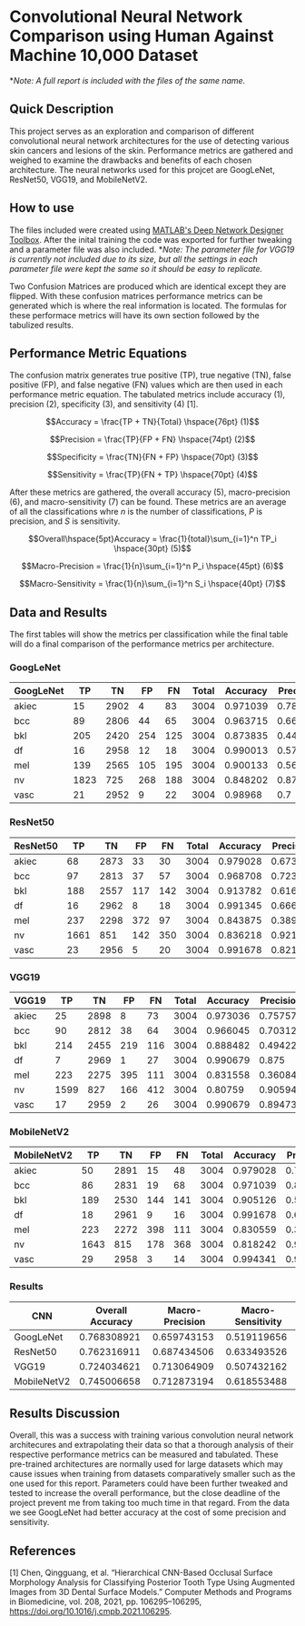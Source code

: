 # Convolutional Neural Network Comparison using Human Against Machine 10,000 Dataset
*_Note: A full report is included with the files of the same name._

## Quick Description
This project serves as an exploration and comparison of different convolutional neural network architectures for the use of detecting various skin cancers and lesions of the skin. 
Performance metrics are gathered and weighed to examine the drawbacks and benefits of each chosen architecture. 
The neural networks used for this projcet are GoogLeNet, ResNet50, VGG19, and MobileNetV2.

## How to use
The files included were created using [MATLAB's Deep Network Designer Toolbox](https://www.mathworks.com/help/deeplearning/gs/get-started-with-deep-network-designer.html). 
After the inital training the code was exported for further tweaking and a parameter file was also included. 
*_Note: The parameter file for VGG19 is currently not included due to its size, but all the settings in each parameter file were kept the same so it should be easy to replicate._

Two Confusion Matrices are produced which are identical except they are flipped. 
With these confusion matrices performance metrics can be generated which is where the real information is located. 
The formulas for these performace metrics will have its own section followed by the tabulized results. 

## Performance Metric Equations
The confusion matrix generates true positive (TP), true negative (TN), false positive (FP), and false negative (FN) values which are then used in each performance metric equation.
The tabulated metrics include accuracy (1), precision (2), specificity (3), and sensitivity (4) [1]. 
```math
Accuracy = \frac{TP + TN}{Total} \hspace{76pt}         (1)
```
```math
Precision = \frac{TP}{FP + FN} \hspace{74pt}           (2)
```
```math
Specificity = \frac{TN}{FN + FP} \hspace{70pt}         (3)
```
```math
Sensitivity = \frac{TP}{FN + TP} \hspace{70pt}         (4)
```

After these metrics are gathered, the overall accuracy (5), macro-precision (6), and macro-sensitivity (7) can be found. 
These metrics are an average of all the classifications whre _n_ is the number of classifications, _P_ is precision, and _S_ is sensitivity. 
```math
Overall\hspace{5pt}Accuracy = \frac{1}{total}\sum_{i=1}^n TP_i \hspace{30pt} (5)
```
```math
Macro-Precision = \frac{1}{n}\sum_{i=1}^n P_i \hspace{45pt} (6)
```
```math
Macro-Sensitivity = \frac{1}{n}\sum_{i=1}^n S_i \hspace{40pt} (7)
```
## Data and Results
The first tables will show the metrics per classification while the final table will do a final comparison of the performance metrics per architecture. 
### GoogLeNet
| **GoogLeNet** | TP   | TN   | FP  | FN  | Total | Accuracy | Precision | Specificity | Sensitivity |
|---------------|------|------|-----|-----|-------|----------|-----------|-------------|-------------|
| akiec         | 15   | 2902 | 4   | 83  | 3004  | 0.971039 | 0.789474  | 0.998624    | 0.153061    |
| bcc           | 89   | 2806 | 44  | 65  | 3004  | 0.963715 | 0.669173  | 0.984561    | 0.577922    |
| bkl           | 205  | 2420 | 254 | 125 | 3004  | 0.873835 | 0.446623  | 0.905011    | 0.621212    |
| df            | 16   | 2958 | 12  | 18  | 3004  | 0.990013 | 0.571429  | 0.99596     | 0.470588    |
| mel           | 139  | 2565 | 105 | 195 | 3004  | 0.900133 | 0.569672  | 0.960674    | 0.416168    |
| nv            | 1823 | 725  | 268 | 188 | 3004  | 0.848202 | 0.871832  | 0.730111    | 0.906514    |
| vasc          | 21   | 2952 | 9   | 22  | 3004  | 0.98968  | 0.7       | 0.99696     | 0.488372    |

### ResNet50
| **ResNet50** | TP   | TN   | FP  | FN  | Total | Accuracy | Precision | Specificity | Sensitivity |
|--------------|------|------|-----|-----|-------|----------|-----------|-------------|-------------|
| akiec        | 68   | 2873 | 33  | 30  | 3004  | 0.979028 | 0.673267  | 0.988644    | 0.693878    |
| bcc          | 97   | 2813 | 37  | 57  | 3004  | 0.968708 | 0.723881  | 0.987018    | 0.62987     |
| bkl          | 188  | 2557 | 117 | 142 | 3004  | 0.913782 | 0.616393  | 0.956245    | 0.569697    |
| df           | 16   | 2962 | 8   | 18  | 3004  | 0.991345 | 0.666667  | 0.997306    | 0.470588    |
| mel          | 237  | 2298 | 372 | 97  | 3004  | 0.843875 | 0.389163  | 0.860674    | 0.709581    |
| nv           | 1661 | 851  | 142 | 350 | 3004  | 0.836218 | 0.921242  | 0.856999    | 0.825957    |
| vasc         | 23   | 2956 | 5   | 20  | 3004  | 0.991678 | 0.821429  | 0.998311    | 0.534884    |

### VGG19
| **VGG19** | TP   | TN   | FP  | FN  | Total | Accuracy | Precision | Specificity | Sensitivity |
|-----------|------|------|-----|-----|-------|----------|-----------|-------------|-------------|
| akiec     | 25   | 2898 | 8   | 73  | 3004  | 0.973036 | 0.757576  | 0.997247    | 0.255102    |
| bcc       | 90   | 2812 | 38  | 64  | 3004  | 0.966045 | 0.703125  | 0.986667    | 0.584416    |
| bkl       | 214  | 2455 | 219 | 116 | 3004  | 0.888482 | 0.494226  | 0.9181      | 0.648485    |
| df        | 7    | 2969 | 1   | 27  | 3004  | 0.990679 | 0.875     | 0.999663    | 0.205882    |
| mel       | 223  | 2275 | 395 | 111 | 3004  | 0.831558 | 0.360841  | 0.85206     | 0.667665    |
| nv        | 1599 | 827  | 166 | 412 | 3004  | 0.80759  | 0.905949  | 0.83283     | 0.795127    |
| vasc      | 17   | 2959 | 2   | 26  | 3004  | 0.990679 | 0.894737  | 0.999325    | 0.395349    |

### MobileNetV2
| **MobileNetV2** | TP   | TN   | FP  | FN  | Total | Accuracy | Precision | Specificity | Sensitivity |
|-----------------|------|------|-----|-----|-------|----------|-----------|-------------|-------------|
| akiec           | 50   | 2891 | 15  | 48  | 3004  | 0.979028 | 0.769231  | 0.994838    | 0.510204    |
| bcc             | 86   | 2831 | 19  | 68  | 3004  | 0.971039 | 0.819048  | 0.993333    | 0.558442    |
| bkl             | 189  | 2530 | 144 | 141 | 3004  | 0.905126 | 0.567568  | 0.946148    | 0.572727    |
| df              | 18   | 2961 | 9   | 16  | 3004  | 0.991678 | 0.666667  | 0.99697     | 0.529412    |
| mel             | 223  | 2272 | 398 | 111 | 3004  | 0.830559 | 0.359098  | 0.850936    | 0.667665    |
| nv              | 1643 | 815  | 178 | 368 | 3004  | 0.818242 | 0.902252  | 0.820745    | 0.817006    |
| vasc            | 29   | 2958 | 3   | 14  | 3004  | 0.994341 | 0.90625   | 0.998987    | 0.674419    |

### Results
| **CNN**     | Overall Accuracy | Macro-Precision | Macro-Sensitivity |
|-------------|------------------|-----------------|-------------------|
| GoogLeNet   | 0.768308921      | 0.659743153     | 0.519119656       |
| ResNet50    | 0.762316911      | 0.687434506     | 0.633493526       |
| VGG19       | 0.724034621      | 0.713064909     | 0.507432162       |
| MobileNetV2 | 0.745006658      | 0.712873194     | 0.618553488       |

## Results Discussion
Overall, this was a success with training various convolution neural network architecures and extrapolating their data so that a thorough analysis of their respective performance metrics can be measured and tabulated. 
These pre-trained architectures are normally used for large datasets which may cause issues when training from datasets comparatively smaller such as the one used for this report.
Parameters could have been further tweaked and tested to increase the overall performance, but the close deadline of the project prevent me from taking too much time in that regard. From the data we see
GoogLeNet had better accuracy at the cost of some precision and sensitivity.

## References
[1] Chen, Qingguang, et al. “Hierarchical CNN-Based Occlusal
Surface Morphology Analysis for Classifying Posterior Tooth
Type Using Augmented Images from 3D Dental Surface Models.”
Computer Methods and Programs in Biomedicine, vol. 208, 2021,
pp. 106295–106295, https://doi.org/10.1016/j.cmpb.2021.106295.
